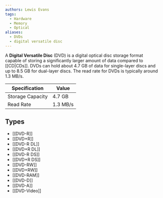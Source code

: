 ```yaml
---
authors: Lewis Evans
tags:
  - Hardware
  - Memory
  - Optical
aliases:
  - DVDs
  - digital versatile disc
---
```

A **Digital Versatile Disc** (DVD) is a digital optical disc storage format capable of storing a significantly larger amount of data compared to [[CD|CDs]]. DVDs can hold about 4.7 GB of data for single-layer discs and up to 8.5 GB for dual-layer discs. The read rate for DVDs is typically around 1.3 MB/s.

| Specification         | Value    |
|-----------------------|----------|
| Storage Capacity       | 4.7 GB   |
| Read Rate              | 1.3 MB/s |

## Types
- [[DVD-R]]
- [[DVD+R]]
- [[DVD-R DL]]
- [[DVD+R DL]]
- [[DVD-R DS]]
- [[DVD+R DS]]
- [[DVD-RW]]
- [[DVD+RW]]
- [[DVD-RAM]]
- [[DVD-D]]
- [[DVD-A]]
- [[DVD-Video]]
